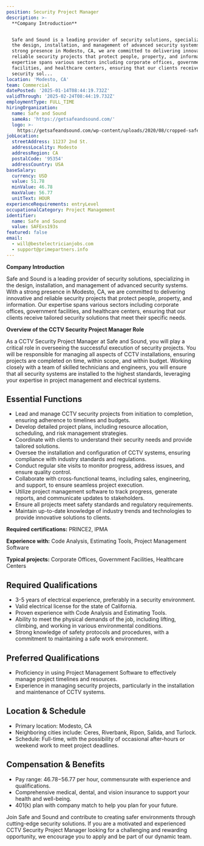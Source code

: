 ```yaml
---
position: Security Project Manager
description: >-
  **Company Introduction**


  Safe and Sound is a leading provider of security solutions, specializing in
  the design, installation, and management of advanced security systems. With a
  strong presence in Modesto, CA, we are committed to delivering innovative and
  reliable security projects that protect people, property, and information. Our
  expertise spans various sectors including corporate offices, government
  facilities, and healthcare centers, ensuring that our clients receive tailored
  security sol...
location: 'Modesto, CA'
team: Commercial
datePosted: '2025-01-14T08:44:19.732Z'
validThrough: '2025-02-24T08:44:19.732Z'
employmentType: FULL_TIME
hiringOrganization:
  name: Safe and Sound
  sameAs: 'https://getsafeandsound.com/'
  logo: >-
    https://getsafeandsound.com/wp-content/uploads/2020/08/cropped-safe-and-sound-logo-460.png
jobLocation:
  streetAddress: 11237 2nd St.
  addressLocality: Modesto
  addressRegion: CA
  postalCode: '95354'
  addressCountry: USA
baseSalary:
  currency: USD
  value: 51.78
  minValue: 46.78
  maxValue: 56.77
  unitText: HOUR
experienceRequirements: entryLevel
occupationalCategory: Project Management
identifier:
  name: Safe and Sound
  value: SAFExs193s
featured: false
email:
  - will@bestelectricianjobs.com
  - support@primepartners.info
---
```




**Company Introduction**

Safe and Sound is a leading provider of security solutions, specializing in the design, installation, and management of advanced security systems. With a strong presence in Modesto, CA, we are committed to delivering innovative and reliable security projects that protect people, property, and information. Our expertise spans various sectors including corporate offices, government facilities, and healthcare centers, ensuring that our clients receive tailored security solutions that meet their specific needs.

**Overview of the CCTV Security Project Manager Role**

As a CCTV Security Project Manager at Safe and Sound, you will play a critical role in overseeing the successful execution of security projects. You will be responsible for managing all aspects of CCTV installations, ensuring projects are completed on time, within scope, and within budget. Working closely with a team of skilled technicians and engineers, you will ensure that all security systems are installed to the highest standards, leveraging your expertise in project management and electrical systems.

## Essential Functions

- Lead and manage CCTV security projects from initiation to completion, ensuring adherence to timelines and budgets.
- Develop detailed project plans, including resource allocation, scheduling, and risk management strategies.
- Coordinate with clients to understand their security needs and provide tailored solutions.
- Oversee the installation and configuration of CCTV systems, ensuring compliance with industry standards and regulations.
- Conduct regular site visits to monitor progress, address issues, and ensure quality control.
- Collaborate with cross-functional teams, including sales, engineering, and support, to ensure seamless project execution.
- Utilize project management software to track progress, generate reports, and communicate updates to stakeholders.
- Ensure all projects meet safety standards and regulatory requirements.
- Maintain up-to-date knowledge of industry trends and technologies to provide innovative solutions to clients.

**Required certifications:** PRINCE2, IPMA

**Experience with:** Code Analysis, Estimating Tools, Project Management Software

**Typical projects:** Corporate Offices, Government Facilities, Healthcare Centers

## Required Qualifications

- 3-5 years of electrical experience, preferably in a security environment.
- Valid electrical license for the state of California.
- Proven experience with Code Analysis and Estimating Tools.
- Ability to meet the physical demands of the job, including lifting, climbing, and working in various environmental conditions.
- Strong knowledge of safety protocols and procedures, with a commitment to maintaining a safe work environment.

## Preferred Qualifications

- Proficiency in using Project Management Software to effectively manage project timelines and resources.
- Experience in managing security projects, particularly in the installation and maintenance of CCTV systems.

## Location & Schedule

- Primary location: Modesto, CA
- Neighboring cities include: Ceres, Riverbank, Ripon, Salida, and Turlock.
- Schedule: Full-time, with the possibility of occasional after-hours or weekend work to meet project deadlines.

## Compensation & Benefits

- Pay range: $46.78-$56.77 per hour, commensurate with experience and qualifications.
- Comprehensive medical, dental, and vision insurance to support your health and well-being.
- 401(k) plan with company match to help you plan for your future.

Join Safe and Sound and contribute to creating safer environments through cutting-edge security solutions. If you are a motivated and experienced CCTV Security Project Manager looking for a challenging and rewarding opportunity, we encourage you to apply and be part of our dynamic team.
